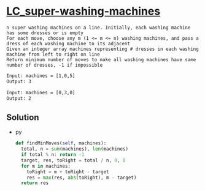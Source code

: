 # [LC_super-washing-machines](https://leetcode.com/problems/super-washing-machines)

```en
n super washing machines on a line. Initially, each washing machine has some dresses or is empty
For each move, choose any m (1 <= m <= n) washing machines, and pass a dress of each washing machine to its adjacent
Given an integer array machines representing # dresses in each washing machine from left to right on line
Return minimum number of moves to make all washing machines have same number of dresses, -1 if impossible
```

```txt
Input: machines = [1,0,5]
Output: 3

Input: machines = [0,3,0]
Output: 2
```

## Solution

* py

  ```py
  def findMinMoves(self, machines):
    total, n = sum(machines), len(machines)
    if total % n: return -1
    target, res, toRight = total / n, 0, 0
    for m in machines:
      toRight = m + toRight - target
      res = max(res, abs(toRight), m - target)
    return res
  ```
